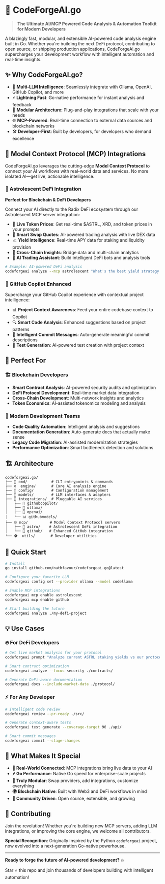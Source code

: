 # 🚀 CodeForgeAI.go

> **The Ultimate AI/MCP Powered Code Analysis & Automation Toolkit for Modern Developers**

A blazingly fast, modular, and extensible AI-powered code analysis engine built in Go. Whether you're building the next DeFi protocol, contributing to open source, or shipping production applications, CodeForgeAI.go supercharges your development workflow with intelligent automation and real-time insights.

## ✨ Why CodeForgeAI.go?

- 🧠 **Multi-LLM Intelligence**: Seamlessly integrate with Ollama, OpenAI, GitHub Copilot, and more
- ⚡ **Lightning Fast**: Go-native performance for instant analysis and feedback
- 🔌 **Modular Architecture**: Plug-and-play integrations that scale with your needs
- 🌐 **MCP-Powered**: Real-time connection to external data sources and blockchain networks
- 🛠️ **Developer-First**: Built by developers, for developers who demand excellence

## 🌟 Model Context Protocol (MCP) Integrations

CodeForgeAI.go leverages the cutting-edge **Model Context Protocol** to connect your AI workflows with real-world data and services. No more isolated AI—get live, actionable intelligence.

### 🌌 Astrolescent DeFi Integration

**Perfect for Blockchain & DeFi Developers**

Connect your AI directly to the Radix DeFi ecosystem through our Astrolescent MCP server integration:

- 💸 **Live Token Prices**: Get real-time $ASTRL, XRD, and token prices in your prompts
- 🔄 **Smart Swap Quotes**: AI-powered trading analysis with live DEX data
- 📈 **Yield Intelligence**: Real-time APY data for staking and liquidity provision
- 🌉 **Cross-Chain Insights**: Bridge data and multi-chain analytics
- 🤖 **AI Trading Assistant**: Build intelligent DeFi bots and analysis tools

```bash
# Example: AI-powered DeFi analysis
codeforgeai analyze --mcp astrolescent "What's the best yield strategy for 10k ASTRL today?"
```

### 🐙 GitHub Copilot Enhanced

Supercharge your GitHub Copilot experience with contextual project intelligence:

- 📊 **Project Context Awareness**: Feed your entire codebase context to Copilot
- 🔍 **Smart Code Analysis**: Enhanced suggestions based on project patterns
- 📝 **Intelligent Commit Messages**: Auto-generate meaningful commit descriptions
- 🧪 **Test Generation**: AI-powered test creation with project context

## 🎯 Perfect For

### 🏗️ Blockchain Developers
- **Smart Contract Analysis**: AI-powered security audits and optimization
- **DeFi Protocol Development**: Real-time market data integration
- **Cross-Chain Development**: Multi-network insights and analytics
- **Token Economics**: AI-assisted tokenomics modeling and analysis

### 🚀 Modern Development Teams
- **Code Quality Automation**: Intelligent analysis and suggestions
- **Documentation Generation**: Auto-generate docs that actually make sense
- **Legacy Code Migration**: AI-assisted modernization strategies
- **Performance Optimization**: Smart bottleneck detection and solutions

## 🏗️ Architecture

```
codeforgeai.go/
├── 🎯 cmd/           # CLI entrypoints & commands
├── ⚙️  engine/       # Core AI analysis engine
├── 🔧 config/        # Configuration management
├── 🤖 models/        # LLM interfaces & adapters
├── 🔌 integrations/  # Pluggable AI services
│   ├── 🐙 githubcopilot/
│   ├── 🦙 ollama/
│   ├── 🧠 openai/
│   └── 📊 githubmodels/
├── 🌐 mcp/          # Model Context Protocol servers
│   ├── 🌌 astro/    # Astrolescent DeFi integration
│   └── 🐙 github/   # Enhanced GitHub integration
└── 🛠️  utils/       # Developer utilities
```

## 🚀 Quick Start

```bash
# Install
go install github.com/nathfavour/codeforgeai.go@latest

# Configure your favorite LLM
codeforgeai config set --provider ollama --model codellama

# Enable MCP integrations
codeforgeai mcp enable astrolescent
codeforgeai mcp enable github

# Start building the future
codeforgeai analyze ./my-defi-project
```

## 💡 Use Cases

### 🔥 For DeFi Developers
```bash
# Get live market analysis for your protocol
codeforgeai prompt "Analyze current ASTRL staking yields vs our protocol's APY"

# Smart contract optimization
codeforgeai analyze --focus security ./contracts/

# Generate DeFi-aware documentation
codeforgeai docs --include-market-data ./protocol/
```

### ⚡ For Any Developer
```bash
# Intelligent code review
codeforgeai review --pr-ready ./src/

# Generate context-aware tests
codeforgeai test generate --coverage-target 90 ./api/

# Smart commit messages
codeforgeai commit --stage-changes
```

## 🌟 What Makes It Special

- **🔗 Real-World Connected**: MCP integrations bring live data to your AI
- **⚡ Go Performance**: Native Go speed for enterprise-scale projects
- **🔧 Truly Modular**: Swap providers, add integrations, customize everything
- **🌍 Blockchain Native**: Built with Web3 and DeFi workflows in mind
- **🤝 Community Driven**: Open source, extensible, and growing

## 🤝 Contributing

Join the revolution! Whether you're building new MCP servers, adding LLM integrations, or improving the core engine, we welcome all contributors.

**Special Recognition**: Originally inspired by the Python `codeforgeai` project, now evolved into a next-generation Go-native powerhouse.

---

**Ready to forge the future of AI-powered development?** 🔥

Star ⭐ this repo and join thousands of developers building with intelligent automation!